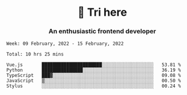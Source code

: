 <h1 align="center">👋 Tri here</h1>
<h3 align="center">An enthusiastic frontend developer</h3>

<!--START_SECTION:waka-->
```text
Week: 09 February, 2022 - 15 February, 2022

Total: 10 hrs 25 mins

Vue.js       ██████████████████████░░░░░░░░░░░░░░░░░░░   53.81 % 
Python       ███████████████░░░░░░░░░░░░░░░░░░░░░░░░░░   36.19 % 
TypeScript   ███▓░░░░░░░░░░░░░░░░░░░░░░░░░░░░░░░░░░░░░   09.08 % 
JavaScript   ▒░░░░░░░░░░░░░░░░░░░░░░░░░░░░░░░░░░░░░░░░   00.50 % 
Stylus       ░░░░░░░░░░░░░░░░░░░░░░░░░░░░░░░░░░░░░░░░░   00.24 % 
```
<!--END_SECTION:waka-->
